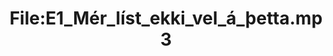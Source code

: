 ---
title: File:E1_Mér_líst_ekki_vel_á_þetta.mp3
recording of: Mér líst ekki vel á þetta.
reading speed: slow
speaker: E
license: CC0
---